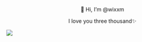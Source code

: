 

<div align="center">
👋 Hi, I’m @wixxm


I love you three thousand✨
</div>


 <small><img src="https://v1.jinrishici.com/all.svg?font-size=24&spacing=6"></small>



<!---
wixxm/wixxm is a ✨ special ✨ repository because its `README.md` (this file) appears on your GitHub profile.
You can click the Preview link to take a look at your changes.
--->
